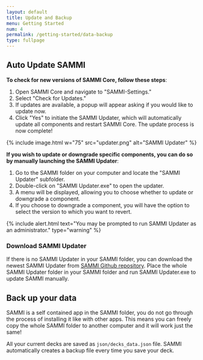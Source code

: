 ```yaml
---
layout: default
title: Update and Backup
menu: Getting Started
num: 4
permalink: /getting-started/data-backup
type: fullpage
---
```


## Auto Update SAMMI
**To check for new versions of SAMMI Core, follow these steps**:
1. Open SAMMI Core and navigate to "SAMMI-Settings."
2. Select "Check for Updates."
3. If updates are available, a popup will appear asking if you would like to update now.
4. Click "Yes" to initiate the SAMMI Updater, which will automatically update all components and restart SAMMI Core. The update process is now complete!

{% include image.html w="75" src="updater.png" alt="SAMMI Updater" %}

**If you wish to update or downgrade specific components, you can do so by manually launching the SAMMI Updater**:
1. Go to the SAMMI folder on your computer and locate the "SAMMI Updater" subfolder.
2. Double-click on "SAMMI Updater.exe" to open the updater.
3. A menu will be displayed, allowing you to choose whether to update or downgrade a component.
4. If you choose to downgrade a component, you will have the option to select the version to which you want to revert.

{% include alert.html text="You may be prompted to run SAMMI Updater as an administrator." type="warning" %} 

### Download SAMMI Updater  
If there is no SAMMI Updater in your SAMMI folder, you can download the newest SAMMI Updater from [SAMMI Github repository](https://github.com/SAMMISolutions/SAMMI-Official/raw/main/download/SAMMI%20Updater.zip).
Place the whole SAMMI Updater folder in your SAMMI folder and run SAMMI Updater.exe to update SAMMI manually. 


## Back up your data
SAMMI is a self contained app in the SAMMI folder, you do not go through the process of installing it like with other apps.
This means you can freely copy the whole SAMMI folder to another computer and it will work just the same!

All your current decks are saved as `json/decks_data.json` file. SAMMI automatically creates a backup file every time you save your deck. 


